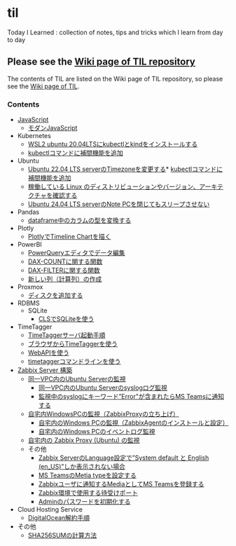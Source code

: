 # til
Today I Learned : collection of notes, tips and tricks which I learn from day to day

## Please see the [Wiki page of TIL repository](https://github.com/aktnk/til/wiki)

The contents of TIL are listed on the Wiki page of TIL repository, so please see the [Wiki page of TIL](https://github.com/aktnk/til/wiki).

### Contents

* [JavaScript](https://github.com/aktnk/til/wiki/JavaScript)
  * [モダンJavaScript](https://github.com/aktnk/til/wiki/%E3%83%A2%E3%83%80%E3%83%B3JavaScript)
* Kubernetes
  * [WSL2 ubuntu 20.04LTSにkubectlとkindをインストールする](https://github.com/aktnk/til/wiki/WSL2-ubuntu-20.04LTS-%E3%81%AB-kubectl-%E3%81%A8-kind-%E3%82%92%E3%82%A4%E3%83%B3%E3%82%B9%E3%83%88%E3%83%BC%E3%83%AB%E3%81%99%E3%82%8B)
  * [kubectlコマンドに補間機能を追加](https://github.com/aktnk/til/wiki/kubectl-%E3%81%AB%E8%A3%9C%E9%96%93%E6%A9%9F%E8%83%BD%E3%82%92%E8%BF%BD%E5%8A%A0%E3%81%99%E3%82%8B)
* Ubuntu
  * [Ubuntu 22.04 LTS serverのTimezoneを変更する](https://github.com/aktnk/til/wiki/Ubuntu-22.04-LTS-server%E3%81%AETimezone%E3%82%92%E5%A4%89%E6%9B%B4%E3%81%99%E3%82%8B)* [kubectlコマンドに補間機能を追加](https://github.com/aktnk/til/wiki/kubectl-%E3%81%AB%E8%A3%9C%E9%96%93%E6%A9%9F%E8%83%BD%E3%82%92%E8%BF%BD%E5%8A%A0%E3%81%99%E3%82%8B)
  * [稼働している Linux のディストリビューションやバージョン、アーキテクチャを確認する](https://github.com/aktnk/til/wiki/%E7%A8%BC%E5%83%8D%E3%81%97%E3%81%A6%E3%81%84%E3%82%8B-Linux-%E3%81%AE%E3%83%87%E3%82%A3%E3%82%B9%E3%83%88%E3%83%AA%E3%83%93%E3%83%A5%E3%83%BC%E3%82%B7%E3%83%A7%E3%83%B3%E3%82%84%E3%83%90%E3%83%BC%E3%82%B8%E3%83%A7%E3%83%B3%E3%80%81%E3%82%A2%E3%83%BC%E3%82%AD%E3%83%86%E3%82%AF%E3%83%81%E3%83%A3%E3%82%92%E7%A2%BA%E8%AA%8D%E3%81%99%E3%82%8B)
  * [Ubuntu 24.04 LTS serverのNote PCを閉じてもスリープさせない](https://github.com/aktnk/til/wiki/Ubuntu-Note-PC%E3%82%92%E9%96%89%E3%81%98%E3%81%A6%E3%82%82%E3%82%B9%E3%83%AA%E3%83%BC%E3%83%97%E3%81%95%E3%81%9B%E3%81%AA%E3%81%84)
* Pandas
  * [dataframe中のカラムの型を変換する](https://github.com/aktnk/til/wiki/dataframe%E4%B8%AD%E3%81%AE%E3%82%AB%E3%83%A9%E3%83%A0%E3%81%AE%E5%9E%8B%E3%82%92%E5%A4%89%E6%8F%9B%E3%81%99%E3%82%8B)
* Plotly
  * [PlotlyでTimeline Chartを描く](https://github.com/aktnk/til/wiki/Plotly%E3%81%A7Timeline-Chart%E3%82%92%E6%8F%8F%E3%81%8F)
* PowerBI
  * [PowerQueryエディタでデータ編集](https://github.com/aktnk/til/wiki/PowerQuery%E3%82%A8%E3%83%87%E3%82%A3%E3%82%BF%E3%81%A7%E3%83%87%E3%83%BC%E3%82%BF%E7%B7%A8%E9%9B%86)
  * [DAX-COUNTに関する関数](https://github.com/aktnk/til/wiki/DAX%E2%80%90COUNT%E3%81%AB%E9%96%A2%E3%81%99%E3%82%8B%E9%96%A2%E6%95%B0)
  * [DAX-FILTERに関する関数](https://github.com/aktnk/til/wiki/DAX%E2%80%90FILTER%E3%81%AB%E9%96%A2%E3%81%99%E3%82%8B%E9%96%A2%E6%95%B0)
  * [新しい列（計算列）の作成](https://github.com/aktnk/til/wiki/%E6%96%B0%E3%81%97%E3%81%84%E5%88%97%EF%BC%88%E8%A8%88%E7%AE%97%E5%88%97%EF%BC%89%E3%81%AE%E4%BD%9C%E6%88%90)
* Proxmox
  * [ディスクを追加する](https://github.com/aktnk/til/wiki/Proxmox%E3%81%B8%E3%82%B9%E3%83%88%E3%83%AC%E3%83%BC%E3%82%B8%E3%82%92%E8%BF%BD%E5%8A%A0%E3%81%99%E3%82%8B)
* RDBMS
  * SQLite
    * [CLSでSQLiteを使う](https://github.com/aktnk/til/wiki/CLS(Command-Line-Shell)%E3%81%A7SQLite%E3%82%92%E4%BD%BF%E3%81%86)
* TimeTagger
  * [TimeTaggerサーバ起動手順](https://github.com/aktnk/til/wiki/TimeTagger%E8%B5%B7%E5%8B%95%E6%89%8B%E9%A0%86)
  * [ブラウザからTimeTaggerを使う](https://github.com/aktnk/til/wiki/%E3%83%96%E3%83%A9%E3%82%A6%E3%82%B6%E3%81%8B%E3%82%89TimeTagger%E3%82%92%E4%BD%BF%E3%81%86)
  * [WebAPIを使う](https://github.com/aktnk/til/wiki/WebAPI%E3%82%92%E4%BD%BF%E3%81%86)
  * [timetaggerコマンドラインを使う](https://github.com/aktnk/til/wiki/timetagger%E3%82%B3%E3%83%9E%E3%83%B3%E3%83%89%E3%83%A9%E3%82%A4%E3%83%B3%E3%82%92%E4%BD%BF%E3%81%86)
* [Zabbix Server 構築](https://github.com/aktnk/til/wiki/Zabbix-Server-%E6%A7%8B%E7%AF%89)
  * [同一VPC内のUbuntu Serverの監視](https://github.com/aktnk/til/wiki/%E5%90%8C%E4%B8%80VPC%E5%86%85%E3%81%AEUbuntu-Server%E3%81%AE%E7%9B%A3%E8%A6%96)
    * [同一VPC内のUbuntu Serverのsyslogログ監視](https://github.com/aktnk/til/wiki/%E5%90%8C%E4%B8%80VPC%E5%86%85%E3%81%AEUbuntu-Server%E3%81%AEsyslog%E3%83%AD%E3%82%B0%E7%9B%A3%E8%A6%96)
    * [監視中のsyslogにキーワード”Error"が含まれたらMS Teamsに通知する](https://github.com/aktnk/til/wiki/%E7%9B%A3%E8%A6%96%E4%B8%AD%E3%81%AEsyslog%E3%81%AB%E3%82%AD%E3%83%BC%E3%83%AF%E3%83%BC%E3%83%89%E2%80%9DError%22%E3%81%8C%E5%90%AB%E3%81%BE%E3%82%8C%E3%81%9F%E3%82%89MS-Teams%E3%81%AB%E9%80%9A%E7%9F%A5%E3%81%99%E3%82%8B)
  * [自宅内WindowsPCの監視（ZabbixProxyの立ち上げ）](https://github.com/aktnk/til/wiki/%E8%87%AA%E5%AE%85%E5%86%85%E3%81%AEWindows-PC%E3%81%AE%E7%9B%A3%E8%A6%96%EF%BC%88ZabbixProxy%E3%81%AE%E7%AB%8B%E3%81%A1%E4%B8%8A%E3%81%92%EF%BC%89)
    * [自宅内のWindows PCの監視（ZabbixAgentのインストールと設定）](https://github.com/aktnk/til/wiki/%E8%87%AA%E5%AE%85%E5%86%85%E3%81%AEWindows-PC%E3%81%AE%E7%9B%A3%E8%A6%96%EF%BC%88ZabbixAgent%E3%81%AE%E3%82%A4%E3%83%B3%E3%82%B9%E3%83%88%E3%83%BC%E3%83%AB%E3%81%A8%E8%A8%AD%E5%AE%9A%EF%BC%89)
    * [自宅内のWindows PCのイベントログ監視](https://github.com/aktnk/til/wiki/%E8%87%AA%E5%AE%85%E5%86%85%E3%81%AEWindows-PC%E3%81%AE%E3%82%A4%E3%83%99%E3%83%B3%E3%83%88%E3%83%AD%E3%82%B0%E7%9B%A3%E8%A6%96)
  * [自宅内の Zabbix Proxy (Ubuntu) の監視](https://github.com/aktnk/til/wiki/%E8%87%AA%E5%AE%85%E5%86%85%E3%81%AE-Zabbix-Proxy-(Ubuntu)-%E3%81%AE%E7%9B%A3%E8%A6%96)
  * その他
    * [Zabbix ServerのLanguage設定で”System default と English (en_US)”しか表示されない場合](https://github.com/aktnk/til/wiki/Zabbix-Server%E3%81%AELanguage%E8%A8%AD%E5%AE%9A%E3%81%A7%E2%80%9DSystem-default-%E3%81%A8-English-(en_US)%E2%80%9D%E3%81%97%E3%81%8B%E8%A1%A8%E7%A4%BA%E3%81%95%E3%82%8C%E3%81%AA%E3%81%84%E5%A0%B4%E5%90%88)
    * [MS TeamsのMetia typeを設定する](https://github.com/aktnk/til/wiki/MS-Teams%E3%81%AEMetia-type%E3%82%92%E8%A8%AD%E5%AE%9A%E3%81%99%E3%82%8B)
    * [Zabbixユーザに通知するMediaとしてMS Teamsを登録する](https://github.com/aktnk/til/wiki/Zabbix%E3%83%A6%E3%83%BC%E3%82%B6%E3%81%AB%E9%80%9A%E7%9F%A5%E3%81%99%E3%82%8BMedia%E3%81%A8%E3%81%97%E3%81%A6MS-Teams%E3%82%92%E7%99%BB%E9%8C%B2%E3%81%99%E3%82%8B)
    * [Zabbix環境で使用する待受けポート](https://github.com/aktnk/til/wiki/Zabbix%E7%92%B0%E5%A2%83%E3%81%A7%E4%BD%BF%E7%94%A8%E3%81%99%E3%82%8B%E5%BE%85%E5%8F%97%E3%81%91%E3%83%9D%E3%83%BC%E3%83%88)
    * [Adminのパスワードを初期化する](https://github.com/aktnk/til/wiki/Zabbix-%E3%81%AE-Admin-%E3%83%91%E3%82%B9%E3%83%AF%E3%83%BC%E3%83%89%E3%82%92%E5%BF%98%E3%82%8C%E3%81%9F%E5%A0%B4%E5%90%88)
* Cloud Hosting Service
  * [DigitalOcean解約手順](https://github.com/aktnk/til/wiki/DigitalOcean%E8%A7%A3%E7%B4%84%E6%89%8B%E9%A0%86)
* その他
  * [SHA256SUMの計算方法](https://github.com/aktnk/til/wiki/SHA256SUM%E3%81%AE%E8%A8%88%E7%AE%97)

